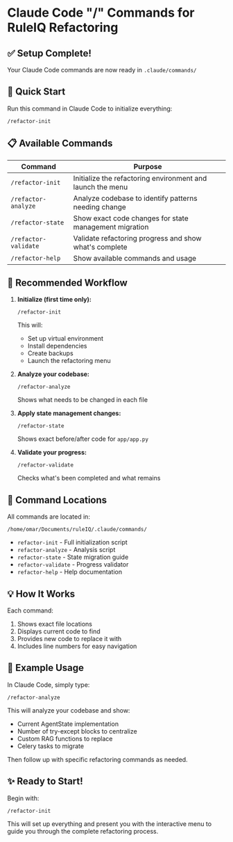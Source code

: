 # Claude Code "/" Commands for RuleIQ Refactoring

## ✅ Setup Complete!

Your Claude Code commands are now ready in `.claude/commands/`

## 🚀 Quick Start

Run this command in Claude Code to initialize everything:

```
/refactor-init
```

## 📋 Available Commands

| Command | Purpose |
|---------|---------|
| `/refactor-init` | Initialize the refactoring environment and launch the menu |
| `/refactor-analyze` | Analyze codebase to identify patterns needing change |
| `/refactor-state` | Show exact code changes for state management migration |
| `/refactor-validate` | Validate refactoring progress and show what's complete |
| `/refactor-help` | Show available commands and usage |

## 🔄 Recommended Workflow

1. **Initialize (first time only):**
   ```
   /refactor-init
   ```
   This will:
   - Set up virtual environment
   - Install dependencies
   - Create backups
   - Launch the refactoring menu

2. **Analyze your codebase:**
   ```
   /refactor-analyze
   ```
   Shows what needs to be changed in each file

3. **Apply state management changes:**
   ```
   /refactor-state
   ```
   Shows exact before/after code for `app/app.py`

4. **Validate your progress:**
   ```
   /refactor-validate
   ```
   Checks what's been completed and what remains

## 📁 Command Locations

All commands are located in:
```
/home/omar/Documents/ruleIQ/.claude/commands/
```

- `refactor-init` - Full initialization script
- `refactor-analyze` - Analysis script  
- `refactor-state` - State migration guide
- `refactor-validate` - Progress validator
- `refactor-help` - Help documentation

## 💡 How It Works

Each command:
1. Shows exact file locations
2. Displays current code to find
3. Provides new code to replace it with
4. Includes line numbers for easy navigation

## 🎯 Example Usage

In Claude Code, simply type:

```
/refactor-analyze
```

This will analyze your codebase and show:
- Current AgentState implementation
- Number of try-except blocks to centralize
- Custom RAG functions to replace
- Celery tasks to migrate

Then follow up with specific refactoring commands as needed.

## ✨ Ready to Start!

Begin with:
```
/refactor-init
```

This will set up everything and present you with the interactive menu to guide you through the complete refactoring process.
